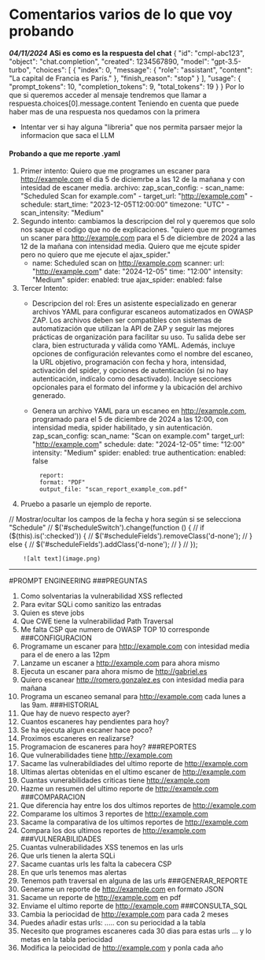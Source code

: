 # Comentarios varios de lo que voy probando

***04/11/2024***
**ASi es como es la respuesta del chat**
    {
        "id": "cmpl-abc123",
        "object": "chat.completion",
        "created": 1234567890,
        "model": "gpt-3.5-turbo",
        "choices": [
            {
                "index": 0,
                "message": {
                    "role": "assistant",
                    "content": "La capital de Francia es París."
                },
                "finish_reason": "stop"
            }
        ],
        "usage": {
            "prompt_tokens": 10,
            "completion_tokens": 9,
            "total_tokens": 19
        }
    }
Por lo que si queremos acceder al mensaje tendremos que llamar a respuesta.choices[0].message.content
Teniendo en cuenta que puede haber mas de una respuesta nos quedamos con la primera

- Intentar ver si hay alguna "libreria" que nos permita parsaer mejor la informacion que saca el LLM


#### Probando a que me reporte .yaml
1. Primer intento:
    Quiero que me programes un escaner para http://example.com el dia 5 de diciemrbe a las 12 de la mañana y con intesidad de escaner media.
    archivo: 
        zap_scan_config:
            - scan_name: "Scheduled Scan for example.com"
            - target_url: "http://example.com"
            - schedule:
                start_time: "2023-12-05T12:00:00"
                timezone: "UTC"
            - scan_intensity: "Medium"
2. Segundo intento: 
    cambiamos la descripcion del rol y queremos que solo nos saque el codigo que no de explicaciones.
    "quiero que mr programes un scaner para http://example.com para el 5 de diciembre de 2024 a las 12 de la mañana con intensidad media. Quiero que me ejcute spider pero no quiero que me ejecute el ajax_spider."    
    - name: Scheduled scan on http://example.com
        scanner:
            url: "http://example.com"
            date: "2024-12-05"
            time: "12:00"
            intensity: "Medium"
            spider:
            enabled: true
            ajax_spider:
            enabled: false
3. Tercer Intento: 
    - Descripcion del rol: Eres un asistente especializado en generar archivos YAML para configurar escaneos automatizados en OWASP ZAP. Los archivos deben ser compatibles con sistemas de automatización que utilizan la API de ZAP y seguir las mejores prácticas de organización para facilitar su uso. Tu salida debe ser clara, bien estructurada y válida como YAML. Además, incluye opciones de configuración relevantes como el nombre del escaneo, la URL objetivo, programación con fecha y hora, intensidad, activación del spider, y opciones de autenticación (si no hay autenticación, indícalo como desactivado). Incluye secciones opcionales para el formato del informe y la ubicación del archivo generado.
    - Genera un archivo YAML para un escaneo en http://example.com, programado para el 5 de diciembre de 2024 a las 12:00, con intensidad media, spider habilitado, y sin autenticación.
        zap_scan_config:
            scan_name: "Scan on example.com"
            target_url: "http://example.com"
            schedule:
                date: "2024-12-05"
                time: "12:00"
            intensity: "Medium"
            spider:
                enabled: true
            authentication:
                enabled: false

            report:
            format: "PDF"
            output_file: "scan_report_example_com.pdf"
4. Pruebo a pasarle un ejemplo de reporte.

// Mostrar/ocultar los campos de la fecha y hora según si se selecciona "Schedule"
        // $('#scheduleSwitch').change(function () {
        //     if ($(this).is(':checked')) {
        //         $('#scheduleFields').removeClass('d-none');
        //     } else {
        //         $('#scheduleFields').addClass('d-none');
        //     }
        // });

        ![alt text](image.png)

________________________________________________________________________________________________________
#PROMPT ENGINEERING
###PREGUNTAS
1. Como solventarias la vulnerabilidad XSS reflected
2. Para evitar SQLi como sanitizo las entradas
3. Quien es steve jobs
4. Que CWE tiene la vulnerabilidad Path Traversal
5. Me falta CSP que numero de OWASP TOP 10 corresponde
###CONFIGURACION
1. Programame un escaner para http://example.com con intesidad media para el 
de enero a las 12pm
2. Lanzame un escaner a http://example.com para ahora mismo
3. Ejecuta un escaner para ahora mismo de http://gabriel.es
4. Quiero escanear http://romero.gonzalez.es con intesidad media para mañana 
5. Programa un escaneo semanal para http://example.com cada lunes a las 9am.
###HISTORIAL
1. Que hay de nuevo respecto ayer?
2. Cuantos escaneres hay pendientes para hoy?
3. Se ha ejecuta algun escaner hace poco?
4. Proximos escaneres en realizarse?
5. Programacion de escaneres para hoy?
###REPORTES
1. Que vulnerabilidades tiene http://example.com
2. Sacame las vulnerabildiades del ultimo reporte de http://example.com
3. Ultimas alertas obtenidas en el ultimo escaner de http://example.com
4. Cuantas vunerabilidades criticas tiene http://example.com
5. Hazme un resumen del ultimo reporte de http://example.com
###COMPARACION
1. Que diferencia hay entre los dos ultimos reportes de http://example.com
2. Comparame los ultimos 3 reportes de http://example.com
3. Sacame la comparativa de los ultimos reportes de http://example.com
4. Compara los dos ultimos reportes de http://example.com
###VULNERABILIDADES
1. Cuantas vulnerabilidades XSS tenemos en las urls
2. Que urls tienen la alerta SQLi
3. Sacame cuantas urls les falta la cabecera CSP
4. En que urls tenemos mas alertas
5. Tenemos path traversal en alguna de las urls
###GENERAR_REPORTE
1. Generame un reporte de http://example.com en formato JSON
2. Sacame un reporte de http://example.com en pdf
3. Enviame el ultimo reporte de http://example.com 
###CONSULTA_SQL
1. Cambia la periocidad de http://example.com para cada 2 meses
2. Puedes añadir estas urls: ..... con su periocidad a la tabla 
3. Necesito que programes escaneres cada 30 dias para estas urls ... y lo metas en la tabla periocidad
4. Modifica la peiocidad de http://example.com y ponla cada año